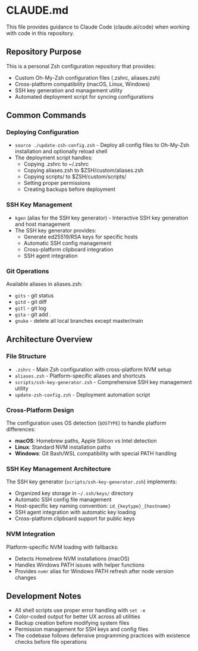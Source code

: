 # CLAUDE.md

This file provides guidance to Claude Code (claude.ai/code) when working with code in this repository.

## Repository Purpose

This is a personal Zsh configuration repository that provides:
- Custom Oh-My-Zsh configuration files (.zshrc, aliases.zsh)
- Cross-platform compatibility (macOS, Linux, Windows)
- SSH key generation and management utility
- Automated deployment script for syncing configurations

## Common Commands

### Deploying Configuration
- `source ./update-zsh-config.zsh` - Deploy all config files to Oh-My-Zsh installation and optionally reload shell
- The deployment script handles:
  - Copying .zshrc to ~/.zshrc
  - Copying aliases.zsh to $ZSH/custom/aliases.zsh  
  - Copying scripts/ to $ZSH/custom/scripts/
  - Setting proper permissions
  - Creating backups before deployment

### SSH Key Management
- `kgen` (alias for the SSH key generator) - Interactive SSH key generation and host management
- The SSH key generator provides:
  - Generate ed25519/RSA keys for specific hosts
  - Automatic SSH config management
  - Cross-platform clipboard integration
  - SSH agent integration

### Git Operations
Available aliases in aliases.zsh:
- `gits` - git status
- `gitd` - git diff  
- `gitl` - git log
- `gita` - git add .
- `gnuke` - delete all local branches except master/main

## Architecture Overview

### File Structure
- `.zshrc` - Main Zsh configuration with cross-platform NVM setup
- `aliases.zsh` - Platform-specific aliases and shortcuts
- `scripts/ssh-key-generator.zsh` - Comprehensive SSH key management utility
- `update-zsh-config.zsh` - Deployment automation script

### Cross-Platform Design
The configuration uses OS detection (`$OSTYPE`) to handle platform differences:
- **macOS**: Homebrew paths, Apple Silicon vs Intel detection
- **Linux**: Standard NVM installation paths  
- **Windows**: Git Bash/WSL compatibility with special PATH handling

### SSH Key Management Architecture
The SSH key generator (`scripts/ssh-key-generator.zsh`) implements:
- Organized key storage in `~/.ssh/keys/` directory
- Automatic SSH config file management
- Host-specific key naming convention: `id_{keytype}_{hostname}`
- SSH agent integration with automatic key loading
- Cross-platform clipboard support for public keys

### NVM Integration
Platform-specific NVM loading with fallbacks:
- Detects Homebrew NVM installations (macOS)
- Handles Windows PATH issues with helper functions
- Provides `nvmr` alias for Windows PATH refresh after node version changes

## Development Notes

- All shell scripts use proper error handling with `set -e`
- Color-coded output for better UX across all utilities
- Backup creation before modifying system files
- Permission management for SSH keys and config files
- The codebase follows defensive programming practices with existence checks before file operations